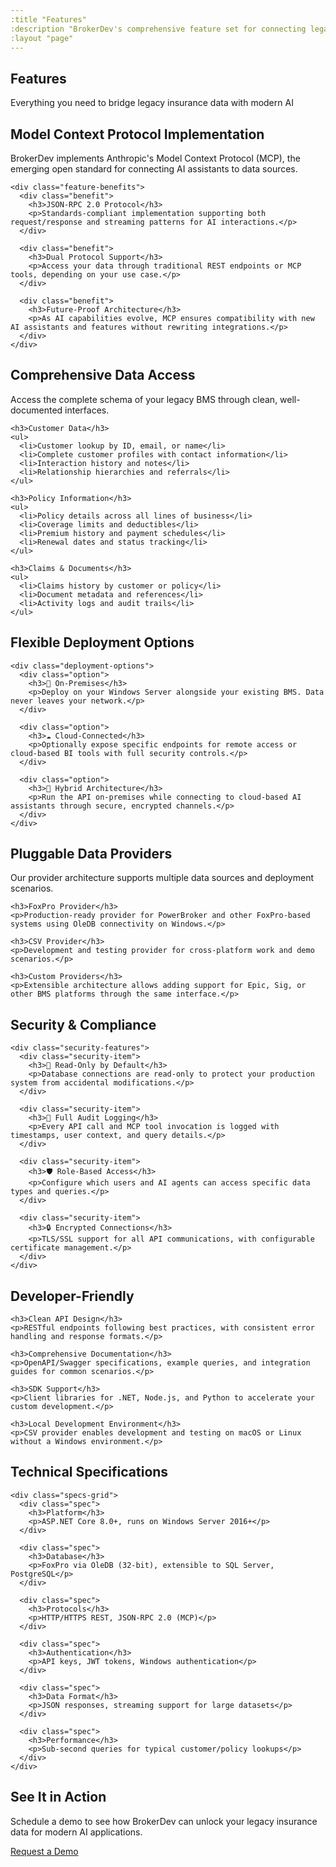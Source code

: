 ```yaml
---
:title "Features"
:description "BrokerDev's comprehensive feature set for connecting legacy insurance systems to modern AI"
:layout "page"
---
```


<section class="page-header">
  <div class="container">
    <h1>Features</h1>
    <p class="subtitle">Everything you need to bridge legacy insurance data with modern AI</p>
  </div>
</section>

<section class="feature-detail">
  <div class="container">
    <h2>Model Context Protocol Implementation</h2>
    <p>BrokerDev implements Anthropic's Model Context Protocol (MCP), the emerging open standard for connecting AI assistants to data sources.</p>

    <div class="feature-benefits">
      <div class="benefit">
        <h3>JSON-RPC 2.0 Protocol</h3>
        <p>Standards-compliant implementation supporting both request/response and streaming patterns for AI interactions.</p>
      </div>

      <div class="benefit">
        <h3>Dual Protocol Support</h3>
        <p>Access your data through traditional REST endpoints or MCP tools, depending on your use case.</p>
      </div>

      <div class="benefit">
        <h3>Future-Proof Architecture</h3>
        <p>As AI capabilities evolve, MCP ensures compatibility with new AI assistants and features without rewriting integrations.</p>
      </div>
    </div>
  </div>
</section>

<section class="feature-detail alt">
  <div class="container">
    <h2>Comprehensive Data Access</h2>
    <p>Access the complete schema of your legacy BMS through clean, well-documented interfaces.</p>

    <h3>Customer Data</h3>
    <ul>
      <li>Customer lookup by ID, email, or name</li>
      <li>Complete customer profiles with contact information</li>
      <li>Interaction history and notes</li>
      <li>Relationship hierarchies and referrals</li>
    </ul>

    <h3>Policy Information</h3>
    <ul>
      <li>Policy details across all lines of business</li>
      <li>Coverage limits and deductibles</li>
      <li>Premium history and payment schedules</li>
      <li>Renewal dates and status tracking</li>
    </ul>

    <h3>Claims & Documents</h3>
    <ul>
      <li>Claims history by customer or policy</li>
      <li>Document metadata and references</li>
      <li>Activity logs and audit trails</li>
    </ul>
  </div>
</section>

<section class="feature-detail">
  <div class="container">
    <h2>Flexible Deployment Options</h2>

    <div class="deployment-options">
      <div class="option">
        <h3>🏢 On-Premises</h3>
        <p>Deploy on your Windows Server alongside your existing BMS. Data never leaves your network.</p>
      </div>

      <div class="option">
        <h3>☁️ Cloud-Connected</h3>
        <p>Optionally expose specific endpoints for remote access or cloud-based BI tools with full security controls.</p>
      </div>

      <div class="option">
        <h3>🔌 Hybrid Architecture</h3>
        <p>Run the API on-premises while connecting to cloud-based AI assistants through secure, encrypted channels.</p>
      </div>
    </div>
  </div>
</section>

<section class="feature-detail alt">
  <div class="container">
    <h2>Pluggable Data Providers</h2>
    <p>Our provider architecture supports multiple data sources and deployment scenarios.</p>

    <h3>FoxPro Provider</h3>
    <p>Production-ready provider for PowerBroker and other FoxPro-based systems using OleDB connectivity on Windows.</p>

    <h3>CSV Provider</h3>
    <p>Development and testing provider for cross-platform work and demo scenarios.</p>

    <h3>Custom Providers</h3>
    <p>Extensible architecture allows adding support for Epic, Sig, or other BMS platforms through the same interface.</p>
  </div>
</section>

<section class="feature-detail">
  <div class="container">
    <h2>Security & Compliance</h2>

    <div class="security-features">
      <div class="security-item">
        <h3>🔐 Read-Only by Default</h3>
        <p>Database connections are read-only to protect your production system from accidental modifications.</p>
      </div>

      <div class="security-item">
        <h3>📝 Full Audit Logging</h3>
        <p>Every API call and MCP tool invocation is logged with timestamps, user context, and query details.</p>
      </div>

      <div class="security-item">
        <h3>🛡️ Role-Based Access</h3>
        <p>Configure which users and AI agents can access specific data types and queries.</p>
      </div>

      <div class="security-item">
        <h3>🔒 Encrypted Connections</h3>
        <p>TLS/SSL support for all API communications, with configurable certificate management.</p>
      </div>
    </div>
  </div>
</section>

<section class="feature-detail alt">
  <div class="container">
    <h2>Developer-Friendly</h2>

    <h3>Clean API Design</h3>
    <p>RESTful endpoints following best practices, with consistent error handling and response formats.</p>

    <h3>Comprehensive Documentation</h3>
    <p>OpenAPI/Swagger specifications, example queries, and integration guides for common scenarios.</p>

    <h3>SDK Support</h3>
    <p>Client libraries for .NET, Node.js, and Python to accelerate your custom development.</p>

    <h3>Local Development Environment</h3>
    <p>CSV provider enables development and testing on macOS or Linux without a Windows environment.</p>
  </div>
</section>

<section class="technical-specs">
  <div class="container">
    <h2>Technical Specifications</h2>

    <div class="specs-grid">
      <div class="spec">
        <h3>Platform</h3>
        <p>ASP.NET Core 8.0+, runs on Windows Server 2016+</p>
      </div>

      <div class="spec">
        <h3>Database</h3>
        <p>FoxPro via OleDB (32-bit), extensible to SQL Server, PostgreSQL</p>
      </div>

      <div class="spec">
        <h3>Protocols</h3>
        <p>HTTP/HTTPS REST, JSON-RPC 2.0 (MCP)</p>
      </div>

      <div class="spec">
        <h3>Authentication</h3>
        <p>API keys, JWT tokens, Windows authentication</p>
      </div>

      <div class="spec">
        <h3>Data Format</h3>
        <p>JSON responses, streaming support for large datasets</p>
      </div>

      <div class="spec">
        <h3>Performance</h3>
        <p>Sub-second queries for typical customer/policy lookups</p>
      </div>
    </div>
  </div>
</section>

<section class="cta-section">
  <div class="container">
    <h2>See It in Action</h2>
    <p>Schedule a demo to see how BrokerDev can unlock your legacy insurance data for modern AI applications.</p>
    <a href="#contact" class="button primary large">Request a Demo</a>
  </div>
</section>

